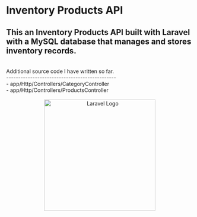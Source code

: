# Inventory Products API

## This an Inventory Products API built with Laravel with a MySQL database that manages and stores inventory records.

<br>
Additional source code I have written so far.
<br>
----------------------------------------------
<br>
- app/Http/Controllers/CategoryController
<br>
- app/Http/Controllers/ProductsController
<br><br>
<center><img src="https://raw.githubusercontent.com/laravel/art/master/logo-lockup/5%20SVG/2%20CMYK/1%20Full%20Color/laravel-logolockup-cmyk-red.svg" width="300" alt="Laravel Logo"></center>